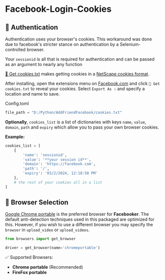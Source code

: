 # Facebook-Login-Cookies

<h2 id="authentication"> 🔐 Authentication</h2>

Authentication uses your browser's cookies. This workaround was done due to facebook's stricter stance on authentication by a Selenium-controlled browser.

Your `sessionid` is all that is required for authentication and can be passed as an argument to nearly any function

[🍪 Get cookies.txt](https://github.com/kairi003/Get-cookies.txt-LOCALLY) makes getting cookies in a [NetScape cookies format](http://fileformats.archiveteam.org/wiki/Netscape_cookies.txt).

After installing, open the extensions menu on [Facebook.com](https://facebook.com/) and click `🍪 Get cookies.txt` to reveal your cookies. Select `Export As ⇩` and specify a location and name to save.

Config.toml
```python
file_path = "D:/Python/AddFriendFacebook/cookies.txt"  
```

**Optionally**, `cookies_list` is a list of dictionaries with keys `name`, `value`, `domain`, `path` and `expiry` which allow you to pass your own browser cookies.

**Example:**

```python
cookies_list = [
    {
        'name': 'sessionid',
        'value': '**your session id**',
        'domain': 'https://facebook.com',
        'path': '/',
        'expiry': '03/2/2024, 12:18:58 PM'
    },
    # the rest of your cookies all in a list
]

```

<h2 id="browser-selection"> 👀 Browser Selection</h2>

[Google Chrome portable]([https://www.google.com/chrome](https://portableapps.com/apps/internet/google_chrome_portable)) is the preferred browser for **Facebooker**. The default anti-detection techniques used in this packaged are optimized for this. However, if you wish to use a different browser you may specify the `browser` in `upload_video` or `upload_videos`.

```python
from browsers import get_browser

driver = get_browser(name='chromeportable')
```

✅ Supported Browsers:

- **Chrome portable** (Recommended)
- **FireFox portable**
